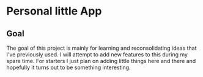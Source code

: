 # Personal little App

## Goal
The goal of this project is mainly for learning and reconsolidating ideas that I've previously used. I will attempt to add new features to this during my spare time. For starters I just plan on adding little things here and there and hopefully it turns out to be something interesting.

